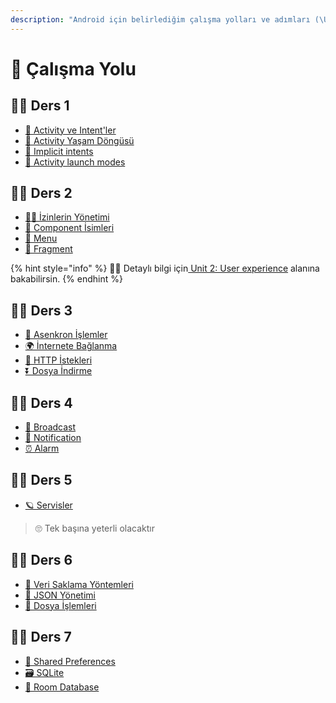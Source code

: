 ```yaml
---
description: "Android için belirlediğim çalışma yolları ve adımları (\U0001F468‍\U0001F52C deneysel)"
---
```


# 🚩 Çalışma Yolu

## 👨‍🏫 Ders 1

* [📃 Activity ve Intent'ler](giris/activity-ve-intentler.md)
* [💫 Activity Yaşam Döngüsü](giris/activity-yasam-doenguesue.md)
* [🏹 Implicit intents](giris/implicit-intents.md)
* [🏁 Activity launch modes](giris/activity-launch-modes.md)

## 👨‍🏫 Ders 2

* [👮‍♂️ İzinlerin Yönetimi](temel/izinlerin-yoenetimi.md)
* [🧐 Component İsimleri](gui/component-isimleri.md)
* [🍱 Menu](https://github.com/YEmreAk/YAndroid/blob/master/gui/menu.md)
* [🍱 Fragment](https://github.com/YEmreAk/YAndroid/blob/master/gui/fragment/README.md)

{% hint style="info" %}
‍🧙‍♂ Detaylı bilgi için[ Unit 2: User experience](https://google-developer-training.github.io/android-developer-fundamentals-course-concepts-v2/unit-2-user-experience/lesson-4-user-interaction/4-1-c-buttons-and-clickable-images/4-1-c-buttons-and-clickable-images.html) alanına bakabilirsin.
{% endhint %}

## 👨‍🏫 Ders 3

* [💫 Asenkron İşlemler](https://github.com/YEmreAk/YAndroid/blob/master/arkaplan/asynctask-ve-asynctaskloader/README.md)
* [🌍 İnternete Bağlanma](https://github.com/YEmreAk/YAndroid/blob/master/haberlesme/internete-baglanma.md)
* [💌 HTTP İstekleri](https://github.com/YEmreAk/YAndroid/blob/master/haberlesme/http-istekleri.md)
* [⏬ Dosya İndirme](https://github.com/YEmreAk/YAndroid/blob/master/haberlesme/dosya-indirme.md)

## 👨‍🏫 Ders 4

* [📢 Broadcast](https://github.com/YEmreAk/YAndroid/blob/master/haberlesme/broadcast/README.md)
* [🔔 Notification](https://github.com/YEmreAk/YAndroid/blob/master/arkaplan/notification.md)
* [⏰ Alarm](https://github.com/YEmreAk/YAndroid/blob/master/arkaplan/alarm.md)

## 👨‍🏫 Ders 5

* [🪐 Servisler](https://github.com/YEmreAk/YAndroid/blob/master/arkaplan/android-servisleri/README.md)

> 🙄 Tek başına yeterli olacaktır

## 👨‍🏫 Ders 6

* [🔸 Veri Saklama Yöntemleri](https://github.com/YEmreAk/YAndroid/blob/master/veriler/veri-saklama-yoentemleri.md)
* [📜 JSON Yönetimi](https://github.com/YEmreAk/YAndroid/blob/master/veriler/json-yoenetimi.md)
* [📂 Dosya İşlemleri](https://github.com/YEmreAk/YAndroid/blob/master/veriler/dosya-islemleri.md)

## 👨‍🏫 Ders 7

* [👐 Shared Preferences](https://github.com/YEmreAk/YAndroid/blob/master/veriler/shared-preferences.md)
* [🗃️ SQLite](https://github.com/YEmreAk/YAndroid/blob/master/veriler/sqlite.md)
* [💽 Room Database](https://github.com/YEmreAk/YAndroid/blob/master/veriler/room-database.md)

